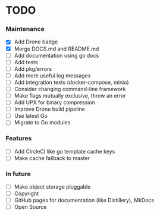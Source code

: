 # TODO

### Maintenance

* [x] Add Drone badge
* [x] Merge DOCS.md and README.md
* [ ] Add documentation using go docs
* [ ] Add tests
* [ ] Add pkg/errors
* [ ] Add more useful log messages
* [ ] Add integration tests (docker-compose, minio)
* [ ] Consider changing command-line framework
* [ ] Make flags mutually exclusive, throw an error
* [ ] Add UPX for binary compression
* [ ] Improve Drone build pipeline
* [ ] Use latest Go
* [ ] Migrate to Go modules

### Features

* [ ] Add CircleCI like go template cache keys
* [ ] Make cache fallback to master

### In future

* [ ] Make object storage pluggable
* [ ] Copyright
* [ ] GitHub pages for documentation (like Distillery), MkDocs
* [ ] Open Source
